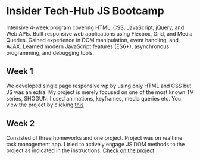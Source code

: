 # Insider Tech-Hub JS Bootcamp

Intensive 4-week program covering HTML, CSS, JavaScript, jQuery, and Web APIs.
Built responsive web applications using Flexbox, Grid, and Media Queries.
Gained experience in DOM manipulation, event handling, and AJAX.
Learned modern JavaScript features (ES6+), asynchronous programming, and debugging tools.

## Week 1 
 
We developed single page responsive wp by using only HTML and CSS but JS was an extra. My project is merely focused on one of the most known TV series, SHOGUN. I used animations, keyframes, media queries etc. You view the project by clicking [this](https://shoguntv.netlify.app)

## Week 2 

Consisted of three homeworks and one project. Project was on realtime task management app. I tried to actively engage JS DOM methods to the project as indicated in the instructions. [Check on the project](https://realtime-to-do-app.netlify.app)
